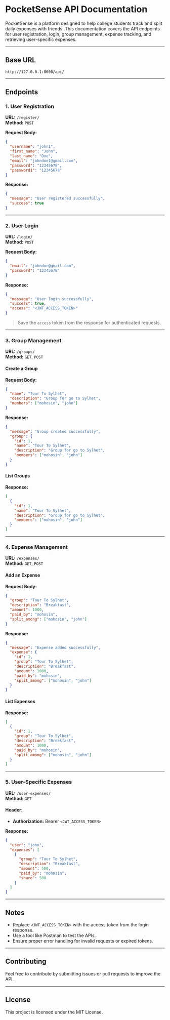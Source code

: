 # PocketSense API Documentation

PocketSense is a platform designed to help college students track and split daily expenses with friends. This documentation covers the API endpoints for user registration, login, group management, expense tracking, and retrieving user-specific expenses.

---

## Base URL

```
http://127.0.0.1:8000/api/
```

---

## Endpoints

### 1. User Registration

**URL:** `/register/`  
**Method:** `POST`

**Request Body:**

```json
{
  "username": "john1",
  "first_name": "John",
  "last_name": "Doe",
  "email": "johndoe1@gmail.com",
  "password": "12345678",
  "password1": "12345678"
}
```

**Response:**

```json
{
  "message": "User registered successfully",
  "success": true
}
```

---

### 2. User Login

**URL:** `/login/`  
**Method:** `POST`

**Request Body:**

```json
{
  "email": "johndoe@gmail.com",
  "password": "12345678"
}
```

**Response:**

```json
{
  "message": "User login successfully",
  "success": true,
  "access": "<JWT_ACCESS_TOKEN>"
}
```

> Save the `access` token from the response for authenticated requests.

---

### 3. Group Management

**URL:** `/groups/`  
**Method:** `GET`, `POST`

#### Create a Group

**Request Body:**

```json
{
  "name": "Tour To Sylhet",
  "description": "Group for go to Sylhet",
  "members": ["mohosin", "john"]
}
```

**Response:**

```json
{
  "message": "Group created successfully",
  "group": {
    "id": 1,
    "name": "Tour To Sylhet",
    "description": "Group for go to Sylhet",
    "members": ["mohosin", "john"]
  }
}
```

#### List Groups

**Response:**

```json
[
  {
    "id": 1,
    "name": "Tour To Sylhet",
    "description": "Group for go to Sylhet",
    "members": ["mohosin", "john"]
  }
]
```

---

### 4. Expense Management

**URL:** `/expenses/`  
**Method:** `GET`, `POST`

#### Add an Expense

**Request Body:**

```json
{
  "group": "Tour To Sylhet",
  "description": "Breakfast",
  "amount": 1000,
  "paid_by": "mohosin",
  "split_among": ["mohosin", "john"]
}
```

**Response:**

```json
{
  "message": "Expense added successfully",
  "expense": {
    "id": 1,
    "group": "Tour To Sylhet",
    "description": "Breakfast",
    "amount": 1000,
    "paid_by": "mohosin",
    "split_among": ["mohosin", "john"]
  }
}
```

#### List Expenses

**Response:**

```json
[
  {
    "id": 1,
    "group": "Tour To Sylhet",
    "description": "Breakfast",
    "amount": 1000,
    "paid_by": "mohosin",
    "split_among": ["mohosin", "john"]
  }
]
```

---

### 5. User-Specific Expenses

**URL:** `/user-expenses/`  
**Method:** `GET`

#### Header:

- **Authorization:** Bearer `<JWT_ACCESS_TOKEN>`

**Response:**

```json
{
  "user": "john",
  "expenses": [
    {
      "group": "Tour To Sylhet",
      "description": "Breakfast",
      "amount": 500,
      "paid_by": "mohosin",
      "share": 500
    }
  ]
}
```

---

## Notes

- Replace `<JWT_ACCESS_TOKEN>` with the access token from the login response.
- Use a tool like Postman to test the APIs.
- Ensure proper error handling for invalid requests or expired tokens.

---

## Contributing

Feel free to contribute by submitting issues or pull requests to improve the API.

---

## License

This project is licensed under the MIT License.
